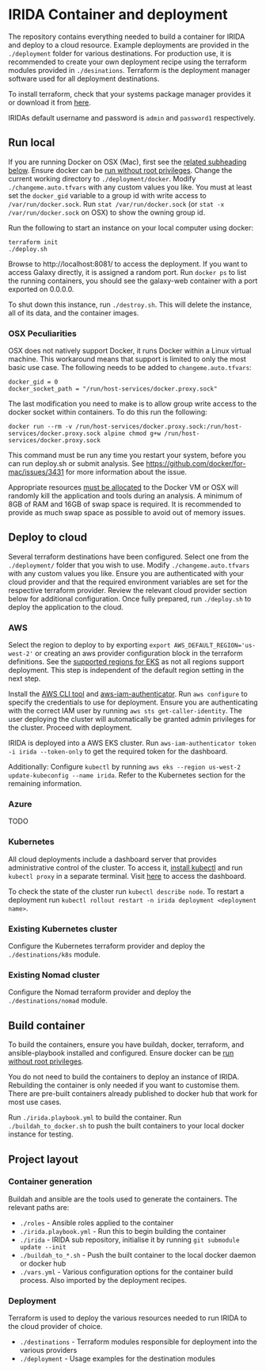 # IRIDA Container and deployment

The repository contains everything needed to build a container for IRIDA and deploy to a cloud resource.
Example deployments are provided in the `./deployment` folder for various destinations. For production use, it is
recommended to create your own deployment recipe using the terraform modules provided in `./desinations`. Terraform
is the deployment manager software used for all deployment destinations.

To install terraform, check that your systems package manager provides it or download it from [here](https://www.terraform.io/downloads.html).

IRIDAs default username and password is `admin` and `password1` respectively.

## Run local
If you are running Docker on OSX (Mac), first see the [related subheading below](#osx-peculiarities). 
Ensure docker can be [run without root privileges](https://docs.docker.com/engine/install/linux-postinstall/).
Change the current working directory to `./deployment/docker`. Modify `./changeme.auto.tfvars` with any custom values you like.
You must at least set the `docker_gid` variable to a group id with write access to `/var/run/docker.sock`.
Run `stat /var/run/docker.sock` (or `stat -x /var/run/docker.sock` on OSX) to show the owning group id.

Run the following to start an instance on your local computer using docker:
```shell script
terraform init
./deploy.sh
```

Browse to http://localhost:8081/ to access the deployment. If you want to access Galaxy directly, it is assigned a random port.
Run `docker ps` to list the running containers, you should see the galaxy-web container with a port exported on 0.0.0.0.

To shut down this instance, run `./destroy.sh`. This will delete the instance, all of its data, and the container images.

### OSX Peculiarities

OSX does not natively support Docker, it runs Docker within a Linux virtual machine. This workaround means that support is limited to only the most
basic use case. The following needs to be added to `changeme.auto.tfvars`:

```hcl
docker_gid = 0
docker_socket_path = "/run/host-services/docker.proxy.sock"
```

The last modification you need to make is to allow group write access to the docker socket within containers. To do this run the following:
```shell
docker run --rm -v /run/host-services/docker.proxy.sock:/run/host-services/docker.proxy.sock alpine chmod g+w /run/host-services/docker.proxy.sock
```

This command must be run any time you restart your system, before you can run deploy.sh or submit analysis.
See https://github.com/docker/for-mac/issues/3431 for more information about the issue.

Appropriate resources [must be allocated](https://stackoverflow.com/a/50770267/15446750) to the Docker VM or OSX will randomly kill the application and tools during an analysis.
A minimum of 8GB of RAM and 16GB of swap space is required. It is recommended to provide as much swap space as possible to avoid out of memory issues.

## Deploy to cloud

Several terraform destinations have been configured. Select one from the `./deployment/` folder that you wish to use.
Modify `./changeme.auto.tfvars` with any custom values you like. Ensure you are authenticated with your cloud provider
and that the required environment variables are set for the respective terraform provider. Review the relevant cloud provider section below
for additional configuration. Once fully prepared, run `./deploy.sh` to deploy the application to the cloud.

### AWS

Select the region to deploy to by exporting `export AWS_DEFAULT_REGION='us-west-2'` or creating an aws provider configuration block in the terraform definitions.
See the [supported regions for EKS](https://docs.aws.amazon.com/general/latest/gr/eks.html) as not all regions support deployment. This step is independent of the default region setting in the next step.

Install the [AWS CLI tool](https://docs.aws.amazon.com/cli/latest/userguide/install-cliv2.html) and [aws-iam-authenticator](https://docs.aws.amazon.com/eks/latest/userguide/install-aws-iam-authenticator.html).
Run `aws configure` to specify the credentials to use for deployment. Ensure you are authenticating with the correct IAM user by running `aws sts get-caller-identity`. 
The user deploying the cluster will automatically be granted admin privileges for the cluster. Proceed with deployment.

IRIDA is deployed into a AWS EKS cluster. Run `aws-iam-authenticator token -i irida --token-only` to get the required token for the dashboard.

Additionally:
Configure `kubectl` by running `aws eks --region us-west-2 update-kubeconfig --name irida`.
Refer to the Kubernetes section for the remaining information.

### Azure

TODO

### Kubernetes

All cloud deployments include a dashboard server that provides administrative control of the cluster.
To access it, [install kubectl](https://kubernetes.io/docs/tasks/tools/install-kubectl/) and run `kubectl proxy` in a separate terminal.
Visit [here](http://localhost:8001/api/v1/namespaces/kubernetes-dashboard/services/https:kubernetes-dashboard:/proxy/#/login) to
access the dashboard.

To check the state of the cluster run `kubectl describe node`.
To restart a deployment run `kubectl rollout restart -n irida deployment <deployment name>`.

### Existing Kubernetes cluster

Configure the Kubernetes terraform provider and deploy the `./destinations/k8s` module.

### Existing Nomad cluster

Configure the Nomad terraform provider and deploy the `./destinations/nomad` module.

## Build container
To build the containers, ensure you have buildah, docker, terraform, and ansible-playbook installed and configured.
Ensure docker can be [run without root privileges](https://docs.docker.com/engine/install/linux-postinstall/).

You do not need to build the containers to deploy an instance of IRIDA. Rebuilding the container is only needed if you want to
customise them. There are pre-built containers already published to docker hub that work for most use cases.

Run `./irida.playbook.yml` to build the container.
Run `./buildah_to_docker.sh` to push the built containers to your local docker instance for testing.

## Project layout

### Container generation

Buildah and ansible are the tools used to generate the containers. The relevant paths are:

* `./roles` - Ansible roles applied to the container
* `./irida.playbook.yml` - Run this to begin building the container
* `./irida` - IRIDA sub repository, initialise it by running `git submodule update --init`
* `./buildah_to_*.sh` - Push the built container to the local docker daemon or docker hub
* `./vars.yml` - Various configuration options for the container build process. Also imported by the deployment recipes.

### Deployment

Terraform is used to deploy the various resources needed to run IRIDA to the cloud provider of choice.

* `./destinations` - Terraform modules responsible for deployment into the various providers
* `./deployment` - Usage examples for the destination modules